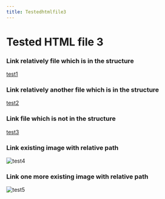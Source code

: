 ```yaml
---
title: Testedhtmlfile3
---
```


<h1>Tested HTML file 3</h1>

<h3>Link relatively file which is in the structure</h3>
<a href="/mainTree/html-tests/file1/">test1</a>

<h3>Link relatively another file which is in the structure</h3>
<a href="/mainTree/html-tests/fileTree/innerDir/testedHTMLFile5/">test2</a>

<h3>Link file which is not in the structure</h3>
<a href="https://github.com/gardener/gardener/blob/v1.30.0/README.md">test3</a>

<h3>Link existing image with relative path</h3>
<img title="test4" src="/mainTree/gardener-docforge-logo.png">

<h3>Link one more existing image with relative path</h3>
<img title="test5" src="/mainTree/gardener-docforge-logo.png">
